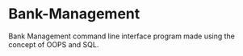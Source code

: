 # Bank-Management
Bank Management command line interface program made using the concept of OOPS and SQL.
